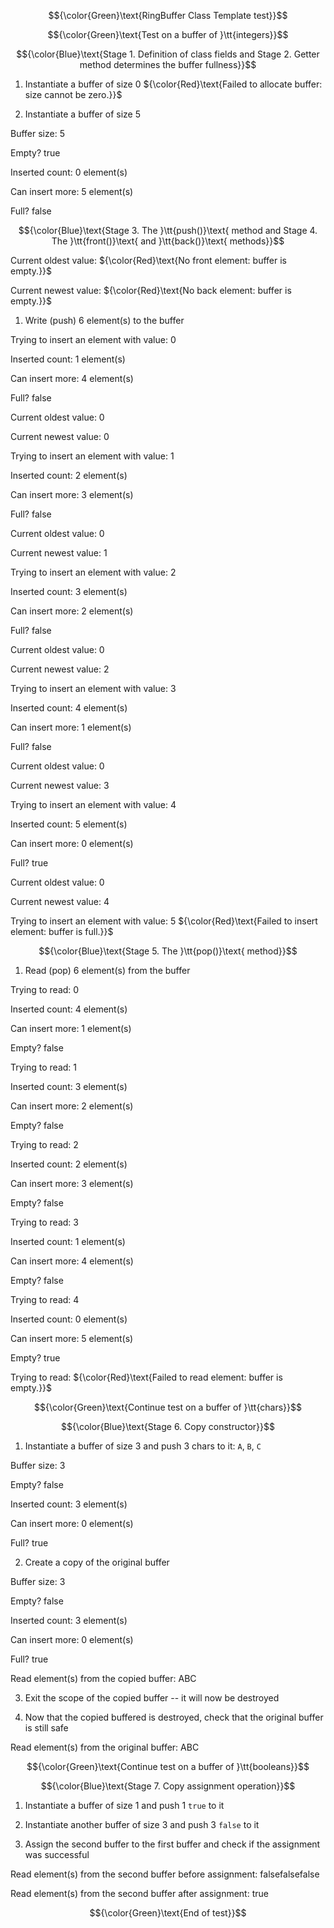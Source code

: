 $${\color{Green}\text{RingBuffer Class Template test}}$$

$${\color{Green}\text{Test on a buffer of }\tt{integers}}$$

$${\color{Blue}\text{Stage 1. Definition of class fields and Stage 2. Getter method determines the buffer fullness}}$$

1. Instantiate a buffer of size 0
${\color{Red}\text{Failed to allocate buffer: size cannot be zero.}}$

2. Instantiate a buffer of size 5

Buffer size: 5

Empty? true

Inserted count: 0 element(s)

Can insert more: 5 element(s)

Full? false

$${\color{Blue}\text{Stage 3. The }\tt{push()}\text{ method and Stage 4. The }\tt{front()}\text{ and }\tt{back()}\text{ methods}}$$

Current oldest value: ${\color{Red}\text{No front element: buffer is empty.}}$

Current newest value: ${\color{Red}\text{No back element: buffer is empty.}}$

1. Write (push) 6 element(s) to the buffer

Trying to insert an element with value: 0

Inserted count: 1 element(s)

Can insert more: 4 element(s)

Full? false

Current oldest value: 0

Current newest value: 0

Trying to insert an element with value: 1

Inserted count: 2 element(s)

Can insert more: 3 element(s)

Full? false

Current oldest value: 0

Current newest value: 1

Trying to insert an element with value: 2

Inserted count: 3 element(s)

Can insert more: 2 element(s)

Full? false

Current oldest value: 0

Current newest value: 2

Trying to insert an element with value: 3

Inserted count: 4 element(s)

Can insert more: 1 element(s)

Full? false

Current oldest value: 0

Current newest value: 3

Trying to insert an element with value: 4

Inserted count: 5 element(s)

Can insert more: 0 element(s)

Full? true

Current oldest value: 0

Current newest value: 4

Trying to insert an element with value: 5
${\color{Red}\text{Failed to insert element: buffer is full.}}$

$${\color{Blue}\text{Stage 5. The }\tt{pop()}\text{ method}}$$

1. Read (pop) 6 element(s) from the buffer

Trying to read: 0

Inserted count: 4 element(s)

Can insert more: 1 element(s)

Empty? false

Trying to read: 1

Inserted count: 3 element(s)

Can insert more: 2 element(s)

Empty? false

Trying to read: 2

Inserted count: 2 element(s)

Can insert more: 3 element(s)

Empty? false

Trying to read: 3

Inserted count: 1 element(s)

Can insert more: 4 element(s)

Empty? false

Trying to read: 4

Inserted count: 0 element(s)

Can insert more: 5 element(s)

Empty? true

Trying to read:
${\color{Red}\text{Failed to read element: buffer is empty.}}$

$${\color{Green}\text{Continue test on a buffer of }\tt{chars}}$$

$${\color{Blue}\text{Stage 6. Copy constructor}}$$

1. Instantiate a buffer of size 3 and push 3 chars to it: `A`, `B`, `C`

Buffer size: 3

Empty? false

Inserted count: 3 element(s)

Can insert more: 0 element(s)

Full? true

2. Create a copy of the original buffer

Buffer size: 3

Empty? false

Inserted count: 3 element(s)

Can insert more: 0 element(s)

Full? true

Read element(s) from the copied buffer: ABC

3. Exit the scope of the copied buffer -- it will now be destroyed

4. Now that the copied buffered is destroyed, check that the original buffer is still safe

Read element(s) from the original buffer: ABC

$${\color{Green}\text{Continue test on a buffer of }\tt{booleans}}$$

$${\color{Blue}\text{Stage 7. Copy assignment operation}}$$

1. Instantiate a buffer of size 1 and push 1 `true` to it

2. Instantiate another buffer of size 3 and push 3 `false` to it

3. Assign the second buffer to the first buffer and check if the assignment was successful

Read element(s) from the second buffer before assignment: falsefalsefalse

Read element(s) from the second buffer after assignment: true

$${\color{Green}\text{End of test}}$$
